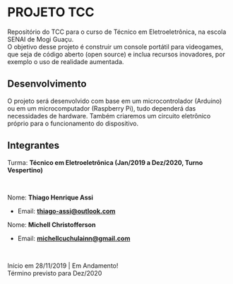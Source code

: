# PROJETO TCC
Repositório do TCC para o curso de Técnico em Eletroeletrônica, na escola SENAI de Mogi Guaçu.  
O objetivo desse projeto é construir um console portátil para videogames, que seja de código aberto (open source) e inclua recursos inovadores, por exemplo o uso de realidade aumentada.

## Desenvolvimento
O projeto será desenvolvido com base em um microcontrolador (Arduino) ou em um microcomputador (Raspberry Pi), tudo dependerá das necessidades de hardware. Também criaremos um circuito eletrônico próprio para o funcionamento do dispositivo.

## Integrantes
Turma: **Técnico em Eletroeletrônica (Jan/2019 a Dez/2020, Turno Vespertino)**

<br>

Nome: **Thiago Henrique Assi**
- Email: **thiago-assi@outlook.com**

Nome: **Michell Christofferson**
- Email: **michellcuchulainn@gmail.com**
<br>

Início em 28/11/2019 | Em Andamento!  
Término previsto para Dez/2020
